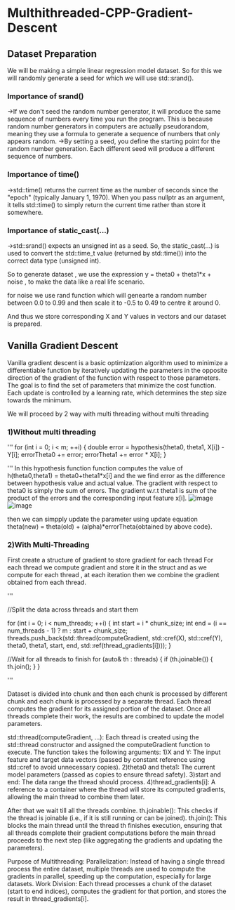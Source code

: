 # Multhithreaded-CPP-Gradient-Descent

## Dataset Preparation
We will be making a simple linear regression model dataset.
So for this we will randomly generate a seed for which we will use std::srand().
### Importance of srand()
->If we don't seed the random number generator, it will produce the same sequence of numbers every time you run the program. This is because random number generators in computers are actually pseudorandom, meaning they use a formula to generate a sequence of numbers that only appears random.
->By setting a seed, you define the starting point for the random number generation. Each different seed will produce a different sequence of numbers.

### Importance of time()
->std::time() returns the current time as the number of seconds since the "epoch" (typically January 1, 1970). When you pass nullptr as an argument, it tells std::time() to simply return the current time rather than store it somewhere.

### Importance of static_cast<unsigned int>(...)
->std::srand() expects an unsigned int as a seed. So, the static_cast<unsigned int>(...) is used to convert the std::time_t value (returned by std::time()) into the correct data type (unsigned int).

So to generate dataset , we use the expression y = theta0 + theta1*x + noise , to make the data like a real life scenario.

for noise we use rand function which will genearte a random number between 0.0 to 0.99 and then scale it to -0.5 to 0.49 to centre it around 0.

And thus we store corresponding X and Y values in vectors and our dataset is prepared.

## Vanilla Gradient Descent

Vanilla gradient descent is a basic optimization algorithm used to minimize a differentiable function by iteratively updating the parameters in the opposite direction of the gradient of the function with respect to those parameters. The goal is to find the set of parameters that minimize the cost function. Each update is controlled by a learning rate, which determines the step size towards the minimum.

We will proceed by 2 way with multi threading without multi threading 
### 1)Without multi threading
'''
for (int i = 0; i < m; ++i) {
    double error = hypothesis(theta0, theta1, X[i]) - Y[i];
    errorTheta0 += error;
    errorTheta1 += error * X[i];
}

'''
In this hypothesis function function computes the value of h(theta0,theta1) = theta0+theta1*x[i] and the we find error as the difference between hypothesis value and actual value.
The gradient with respect to theta0 is simply the sum of errors.
The gradient w.r.t theta1 is  sum of the product of the errors and the corresponding input feature x[i].
![image](https://github.com/user-attachments/assets/d72c4522-17ae-4b6b-985f-7932f4ec539a)
![image](https://github.com/user-attachments/assets/d9730683-7e26-48b2-aeb2-6197034ab8c6)

then we can simpply update the parameter using update equation
theta(new) = theta(old) + (alpha)*errorTheta{obtained by above code}.

### 2)With Multi-Threading

First create a structure of gradient to store gradient for each thread
For each thread we compute gradient and store it in the struct and as we compute for each thread , at each iteration then we combine the gradient obtained from each thread.

'''

//Split the data across threads and start them
    
  for (int i = 0; i < num_threads; ++i) {
        int start = i * chunk_size;
        int end = (i == num_threads - 1) ? m : start + chunk_size;
        threads.push_back(std::thread(computeGradient, std::cref(X), std::cref(Y), theta0, theta1, start, end, std::ref(thread_gradients[i])));
    }

  //Wait for all threads to finish
    for (auto& th : threads) {
        if (th.joinable()) {
            th.join();
        }
    }

'''

Dataset is divided into chunk and then each chunk is processed by different chunk and each chunk is processed by a separate thread. Each thread computes the gradient for its assigned portion of the dataset. Once all threads complete their work, the results are combined to update the model parameters.

std::thread(computeGradient, ...): Each thread is created using the std::thread constructor and assigned the computeGradient function to execute. The function takes the following arguments:
1)X and Y: The input feature and target data vectors (passed by constant reference using std::cref to avoid unnecessary copies).
2)theta0 and theta1: The current model parameters (passed as copies to ensure thread safety).
3)start and end: The data range the thread should process.
4)thread_gradients[i]: A reference to a container where the thread will store its computed gradients, allowing the main thread to combine them later.

After that we wait till all the threads combine.
th.joinable(): This checks if the thread is joinable (i.e., if it is still running or can be joined).
th.join(): This blocks the main thread until the thread th finishes execution, ensuring that all threads complete their gradient computations before the main thread proceeds to the next step (like aggregating the gradients and updating the parameters).


Purpose of Multithreading:
Parallelization: Instead of having a single thread process the entire dataset, multiple threads are used to compute the gradients in parallel, speeding up the computation, especially for large datasets.
Work Division: Each thread processes a chunk of the dataset (start to end indices), computes the gradient for that portion, and stores the result in thread_gradients[i].



